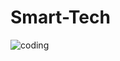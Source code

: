 # Smart-Tech
![coding](https://user-images.githubusercontent.com/62887880/81387675-5be17900-9117-11ea-9a54-838752515762.jpg)

